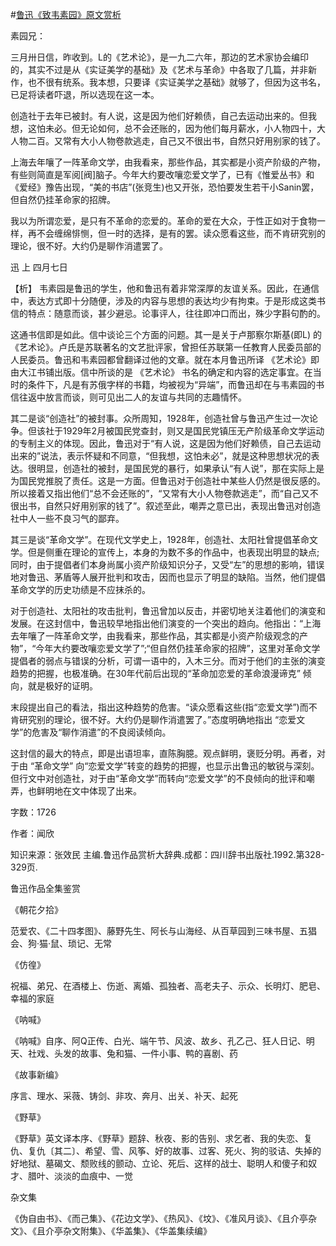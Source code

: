 #[鲁迅《致韦素园》原文赏析](https://www.vrrw.net/wx/9452.html)

素园兄：

三月卅日信，昨收到。L的《艺术论》，是一九二六年，那边的艺术家协会编印的，其实不过是从《实证美学的基础》及《艺术与革命》中各取了几篇，并非新作，也不很有统系。我本想，只要译《实证美学之基础》就够了，但因为这书名，已足将读者吓退，所以选现在这一本。

创造社于去年已被封。有人说，这是因为他们好赖债，自己去运动出来的。但我想，这怕未必。但无论如何，总不会还账的，因为他们每月薪水，小人物四十，大人物二百。又常有大小人物卷款逃走，自己又不很出书，自然只好用别家的钱了。

上海去年嚷了一阵革命文学，由我看来，那些作品，其实都是小资产阶级的产物，有些则简直是军阅[阀]脑子。今年大约要改嚷恋爱文学了，已有《惟爱丛书》和《爱经》豫告出现，“美的书店”(张竞生)也又开张，恐怕要发生若干小Sanin罢，但自然仍挂革命家的招牌。

我以为所谓恋爱，是只有不革命的恋爱的。革命的爱在大众，于性正如对于食物一样，再不会缠绵悱恻，但一时的选择，是有的罢。读众愿看这些，而不肯研究别的理论，很不好。大约仍是聊作消遣罢了。

迅 上 四月七日



【析】 韦素园是鲁迅的学生，他和鲁迅有着非常深厚的友谊关系。因此，在通信中，表达方式即十分随便，涉及的内容与思想的表达均少有拘束。于是形成这类书信的特点：随意而谈，甚少避忌。论事评人，往往即冲口而出，殊少字斟句酌的。

这通书信即是如此。信中谈论三个方面的问题。其一是关于卢那察尔斯基(即L) 的 《艺术论》。卢氏是苏联著名的文艺批评家，曾担任苏联第一任教育人民委员部的人民委员。鲁迅和韦素园都曾翻译过他的文章。就在本月鲁迅所译 《艺术论》即由大江书铺出版。信中所谈的是 《艺术论》 书名的确定和内容的选定事宜。在当时的条件下，凡是有苏俄字样的书籍，均被视为“异端”，而鲁迅却在与韦素园的书信往返中放言而谈，则可见出二人的友谊与共同的志趣情怀。

其二是谈“创造社”的被封事。众所周知，1928年，创造社曾与鲁迅产生过一次论争。但该社于1929年2月被国民党查封，则又是国民党镇压无产阶级革命文学运动的专制主义的体现。因此，鲁迅对于“有人说，这是因为他们好赖债，自己去运动出来的”说法，表示怀疑和不同意，“但我想，这怕未必”，就是这种思想状况的表达。很明显，创造社的被封，是国民党的暴行，如果承认“有人说”，那在实际上是为国民党推脱了责任。这是一方面。但鲁迅对于创造社中某些人仍然是很反感的。所以接着又指出他们“总不会还账的”，“又常有大小人物卷款逃走”，而“自己又不很出书，自然只好用别家的钱了”。叙述至此，嘲弄之意已出，表现出鲁迅对创造社中人一些不良习气的鄙弃。

其三是谈“革命文学”。在现代文学史上，1928年，创造社、太阳社曾提倡革命文学。但是侧重在理论的宣传上，本身的为数不多的作品中，也表现出明显的缺点; 同时，由于提倡者们本身尚属小资产阶级知识分子，又受“左”的思想的影响，错误地对鲁迅、茅盾等人展开批判和攻击，因而也显示了明显的缺陷。当然，他们提倡革命文学的历史功绩是不应抹杀的。

对于创造社、太阳社的攻击批判，鲁迅曾加以反击，并密切地关注着他们的演变和发展。在这封信中，鲁迅较早地指出他们演变的一个突出的趋向。他指出：“上海去年嚷了一阵革命文学，由我看来，那些作品，其实都是小资产阶级观念的产物”，“今年大约要改嚷恋爱文学了”;“但自然仍挂革命家的招牌”，这里对革命文学提倡者的弱点与错误的分析，可谓一语中的，入木三分。而对于他们的主张的演变趋势的把握，也极准确。在30年代前后出现的“革命加恋爱的革命浪漫谛克” 倾向，就是极好的证明。

末段提出自己的看法，指出这种趋势的危害。“读众愿看这些(指“恋爱文学”)而不肯研究别的理论，很不好。大约仍是聊作消遣罢了。”态度明确地指出 “恋爱文学”的危害及“聊作消遣”的不良阅读倾向。

这封信的最大的特点，即是出语坦率，直陈胸臆。观点鲜明，褒贬分明。再者，对于由 “革命文学” 向“恋爱文学”转变的趋势的把握，也显示出鲁迅的敏锐与深刻。但行文中对创造社，对于由“革命文学”而转向“恋爱文学”的不良倾向的批评和嘲弄，也鲜明地在文中体现了出来。

字数：1726

作者：闻欣

知识来源：张效民 主编.鲁迅作品赏析大辞典.成都：四川辞书出版社.1992.第328-329页.

鲁迅作品全集鉴赏

《朝花夕拾》

范爱农、《二十四孝图》、藤野先生、阿长与山海经、从百草园到三味书屋、五猖会、狗·猫·鼠、琐记、无常

《仿徨》

祝福、弟兄、在酒楼上、伤逝、离婚、孤独者、高老夫子、示众、长明灯、肥皂、幸福的家庭

《呐喊》

《呐喊》自序、阿Q正传、白光、端午节、风波、故乡、孔乙己、狂人日记、明天、社戏、头发的故事、兔和猫、一件小事、鸭的喜剧、药

《故事新编》

序言、理水、采薇、铸剑、非攻、奔月、出关、补天、起死

《野草》

《野草》英文译本序、《野草》题辞、秋夜、影的告别、求乞者、我的失恋、复仇、复仇〔其二〕、希望、雪、风筝、好的故事、过客、死火、狗的驳诘、失掉的好地狱、墓碣文、颓败线的颤动、立论、死后、这样的战士、聪明人和傻子和奴才、腊叶、淡淡的血痕中、一觉

杂文集

《伪自由书》、《而己集》、《花边文学》、《热风》、《坟》、《准风月谈》、《且介亭杂文》、《且介亭杂文附集》、《华盖集》、《华盖集续编》


